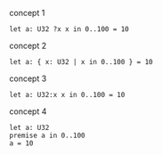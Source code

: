 concept 1
```aeris
let a: U32 ?x x in 0..100 = 10
```

concept 2
```aeris
let a: { x: U32 | x in 0..100 } = 10
```

concept 3
```aeris
let a: U32:x x in 0..100 = 10
```

concept 4
```aeris
let a: U32
premise a in 0..100
a = 10
```
